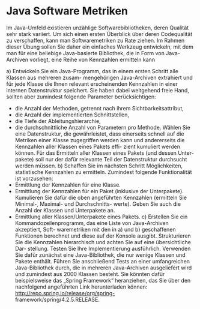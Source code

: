 # Java Software Metriken

Im Java-Umfeld existieren unzählige Softwarebibliotheken, deren Qualität sehr stark variiert. Um sich einen ersten Überblick über deren Codequalität zu verschaffen, kann man Softwaremetriken zu Rate ziehen. Im Rahmen dieser Übung sollen Sie daher ein einfaches Werkzeug entwickeln, mit dem man für eine beliebige Java-basierte Bibliothek, die in Form von Java-Archiven vorliegt, eine Reihe von Kennzahlen ermitteln kann

a) Entwickeln Sie ein Java-Programm, das in einem ersten Schritt alle Klassen aus mehreren zusam- mengehörigen Java-Archiven extrahiert und für jede Klasse die Ihnen relevant erscheinenden Kennzahlen in einer internen Datenstruktur speichert. Sie haben dabei weitgehend freie Hand, sollten aber zumindest folgende Parameter berücksichtigen:
-  die Anzahl der Methoden, getrennt nach ihrem Sichtbarkeitsattribut,
- die Anzahl der implementierten Schnittstellen,
-  die Tiefe der Ableitungshierarchie,
-  die durchschnittliche Anzahl von Parametern pro Methode.
Wählen Sie eine Datenstruktur, die gewährleistet, dass einerseits schnell auf die Metriken einer Klasse zugegriffen werden kann und andererseits die Kennzahlen aller Klassen eines Pakets effi- zient kumuliert werden können. Für das Ermitteln aller Klassen eines Pakets (und dessen Unter- pakete) soll nur der dafür relevante Teil der Datenstruktur durchsucht werden müssen.
b) Schaffen Sie im nächsten Schritt Möglichkeiten, statistische Kennzahlen zu ermitteln. Zumindest folgende Funktionalität ist vorzusehen:
-  Ermittlung der Kennzahlen für eine Klasse.
- Ermittlung der Kennzahlen für ein Paket (inklusive der Unterpakete). Kumulieren Sie dafür die oben angeführten Kennzahlen (ermitteln Sie Minimal-, Maximal- und Durchschnitts- werte). Geben Sie auch die Anzahl der Klassen und Unterpakete an.
- Ermittlung aller Klassen/Unterpakete eines Pakets.
c) Erstellen Sie ein Kommandozeilenprogramm, das eine Liste von Java-Archiven akzeptiert, Soft- waremetriken mit den in a) und b) geschaffenen Funktionen berechnet und diese auf der Konsole ausgibt. Strukturieren Sie die Kennzahlen hierarchisch und achten Sie auf eine übersichtliche Dar- stellung.
Testen Sie Ihre Implementierung ausführlich. Verwenden Sie dafür zunächst eine Java-Bibliothek, die nur wenige Klassen und Pakete enthält. Führen Sie anschließend Tests an einer umfangreichen Java-Bibliothek durch, die in mehreren Java-Archiven ausgeliefert wird und zumindest aus 2000 Klassen besteht. Sie könnten dafür beispielsweise das „Spring Framework“ heranziehen, das Sie über den nachfolgend angeführten Link herunterladen können: http://repo.spring.io/release/org/spring- framework/spring/4.2.5.RELEASE.
